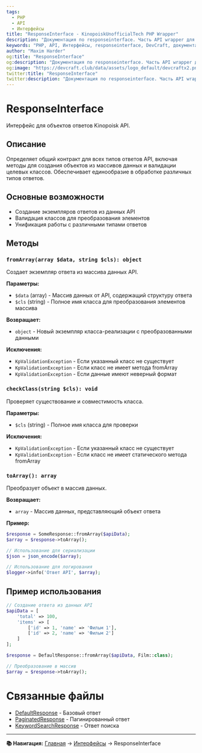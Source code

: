 ```yaml
---
tags:
  - PHP
  - API
  - Интерфейсы
title: "ResponseInterface - KinopoiskUnofficialTech PHP Wrapper"
description: "Документация по responseinterface. Часть API wrapper для КиноПоиска."
keywords: "PHP, API, Интерфейсы, responseinterface, DevCraft, документация"
author: "Maxim Harder"
og:title: "ResponseInterface"
og:description: "Документация по responseinterface. Часть API wrapper для КиноПоиска."
og:image: "https://devcraft.club/data/assets/logo_default/devcraftx2.png"
twitter:title: "ResponseInterface"
twitter:description: "Документация по responseinterface. Часть API wrapper для КиноПоиска."
---
```


# ResponseInterface

Интерфейс для объектов ответов Kinopoisk API.

## Описание

Определяет общий контракт для всех типов ответов API, включая методы для создания объектов из массивов данных и валидации целевых классов. Обеспечивает единообразие в обработке различных типов ответов.

## Основные возможности

- Создание экземпляров ответов из данных API
- Валидация классов для преобразования элементов
- Унификация работы с различными типами ответов

## Методы

### `fromArray(array $data, string $cls): object`

Создает экземпляр ответа из массива данных API.

**Параметры:**

- `$data` (array) - Массив данных от API, содержащий структуру ответа
- `$cls` (string) - Полное имя класса для преобразования элементов массива

**Возвращает:**

- `object` - Новый экземпляр класса-реализации с преобразованными данными

**Исключения:**

- `KpValidationException` - Если указанный класс не существует
- `KpValidationException` - Если класс не имеет метода fromArray
- `KpValidationException` - Если данные имеют неверный формат

### `checkClass(string $cls): void`

Проверяет существование и совместимость класса.

**Параметры:**

- `$cls` (string) - Полное имя класса для проверки

**Исключения:**

- `KpValidationException` - Если указанный класс не существует
- `KpValidationException` - Если класс не имеет статического метода fromArray

### `toArray(): array`

Преобразует объект в массив данных.

**Возвращает:**

- `array` - Массив данных, представляющий объект ответа

**Пример:**

```php
$response = SomeResponse::fromArray($apiData);
$array = $response->toArray();

// Использование для сериализации
$json = json_encode($array);

// Использование для логирования
$logger->info('Ответ API', $array);
```

## Пример использования

```php
// Создание ответа из данных API
$apiData = [
    'total' => 100,
    'items' => [
        ['id' => 1, 'name' => 'Фильм 1'],
        ['id' => 2, 'name' => 'Фильм 2']
    ]
];

$response = DefaultResponse::fromArray($apiData, Film::class);

// Преобразование в массив
$array = $response->toArray();
```

# Связанные файлы

- [DefaultResponse](../responses/default-response.md) - Базовый ответ
- [PaginatedResponse](../responses/paginated-response.md) - Пагинированный ответ
- [KeywordSearchResponse](../responses/keyword-search-response.md) - Ответ поиска

---

**📚 Навигация:** [Главная](../index.md) → [Интерфейсы](index.md) → ResponseInterface
